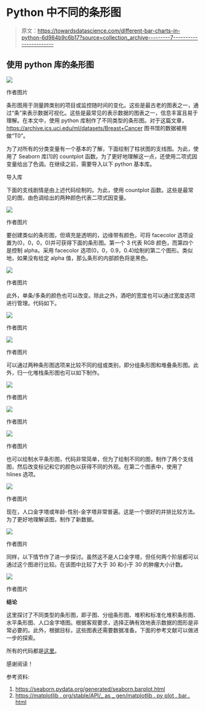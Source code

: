 # Python 中不同的条形图

> 原文：<https://towardsdatascience.com/different-bar-charts-in-python-6d984b9c6b17?source=collection_archive---------7----------------------->

## 使用 python 库的条形图

![](img/6f3f2558edfd8c29e0b476275d6f52d9.png)

作者图片

条形图用于测量跨类别的项目或监控随时间的变化。这些是最古老的图表之一，通过“条”来表示数据可视化。这些是最常见的表示数据的图表之一，信息丰富且易于理解。在本文中，使用 python 库制作了不同类型的条形图。对于这篇文章，https://archive.ics.uci.edu/ml/datasets/Breast+Cancer 图书馆的数据被用做“T0”。

为了对所有的分类变量有一个基本的了解，下面绘制了柱状图的支线图。为此，使用了 Seaborn 库[1]的 countplot 函数。为了更好地理解这一点，还使用二项式因变量给出了色调。在继续之前，需要导入以下 python 基本库。

导入库

下面的支线剧情是由上述代码绘制的。为此，使用 countplot 函数。这些是最常见的图，由色调给出的两种颜色代表二项式因变量。

![](img/54840324099966bce070a61b487213ed.png)

作者图片

要创建类似的条形图，但填充是透明的，边缘带有颜色，可将 facecolor 选项设置为(0，0，0，0)并可获得下面的条形图。第一个 3 代表 RGB 颜色，而第四个是控制 alpha。采用 facecolor 选项(0，0，0.9，0.4)绘制的第二个图形。类似地，如果没有给定 alpha 值，那么条形的内部颜色将是黑色。

![](img/17e9b13c43f2595fcf00104925a8524e.png)

作者图片

此外，单条/多条的颜色也可以改变。除此之外，酒吧的宽度也可以通过宽度选项进行管理。代码如下。

![](img/a4081758aafaf08ac2383d88070b9837.png)

作者图片

![](img/73fe6187a3065c0d25b4a565e0ae1512.png)

作者图片

可以通过两种条形图选项来比较不同的组或类别，即分组条形图和堆叠条形图。此外，归一化堆栈条形图也可以如下制作。

![](img/553384b60d0fc5e924946c2d9258f850.png)

作者图片

![](img/590eca4323665033997aaf07ccdf5f39.png)

作者图片

![](img/5ad5e5f94f025f056009d5f229d2c556.png)

作者图片

也可以绘制水平条形图，代码非常简单，但为了绘制不同的图，制作了两个支线图，然后改变标记和它的颜色以获得不同的外观。在第二个图表中，使用了 hlines 选项。

![](img/5be7e4aec381144ad7f3d8e73a2e760e.png)

作者图片

现在，人口金字塔或年龄-性别-金字塔非常普遍。这是一个很好的并排比较方法。为了更好地理解该图，制作了新数据。

![](img/d84690309d05ecc25773cbb9c5e84f8d.png)

作者图片

同样，以下情节作了进一步探讨。虽然这不是人口金字塔，但任何两个阶层都可以通过这个图进行比较。在该图中比较了大于 30 和小于 30 的肿瘤大小计数。

![](img/77f147294aa84623a331455f59f0695c.png)

作者图片

**结论**

这里探讨了不同类型的条形图，即子图、分组条形图、堆积和标准化堆积条形图、水平条形图、人口金字塔图。根据客观要求，选择正确有效地表示数据的图形是非常必要的。此外，根据目标，这些图表还需要数据准备。下面的参考文献可以做进一步的探索。

所有的代码都是[这里](https://github.com/salonimishr/Different-Bar-Graphs/blob/main/Bar%20Charts.ipynb)。

感谢阅读！

参考资料:

1.  https://seaborn.pydata.org/generated/seaborn.barplot.html
2.  [https://matplotlib . org/stable/API/_ as _ gen/matplotlib . py plot . bar . html](https://matplotlib.org/stable/api/_as_gen/matplotlib.pyplot.bar.html)